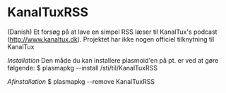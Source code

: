 KanalTuxRSS
=======

(Danish) Et forsøg på at lave en simpel RSS læser til KanalTux's podcast (http://www.kanaltux.dk). Projektet har ikke nogen officiel tilknytning til KanalTux

*Installation*
Den måde du kan installere plasmoid'en på pt. er ved at gøre følgende:
$ plasmapkg --install /sti/til/KanalTuxRSS

*Afinstallation*
$ plasmapkg --remove KanalTuxRSS
